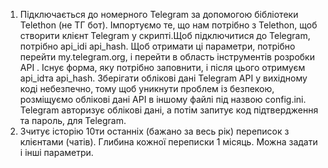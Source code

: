 1. Підключається до номерного Telegram за допомогою бібліотеки Telethon (не ТГ бот).
Імпортуємо те, що нам потрібно з Telethon, щоб створити клієнт Telegram у скрипті.Щоб підключитися до Telegram, потрібно api_idі api_hash. Щоб отримати ці параметри, потрібно перейти my.telegram.org,
і перейти в область інструментів розробки API . Існує форма, яку потрібно заповнити, і після цього отримуєм api_idта api_hash.
Зберігати облікові дані Telegram API у вихідному коді небезпечно, тому щоб уникнути проблем із безпекою, розміщуємо облікові дані API в іншому файлі під назвою config.ini.
Telegram авторизує облікові дані, а потім запитує код підтвердження та пароль, для Telegram.
2. Зчитує історію 10ти останніх (бажано за весь рік) переписок з клієнтами (чатів). Глибина кожної переписки 1 місяць. Можна задати і інші параметри.
